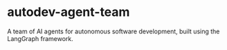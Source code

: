 # autodev-agent-team
A team of AI agents for autonomous software development, built using the LangGraph framework.
